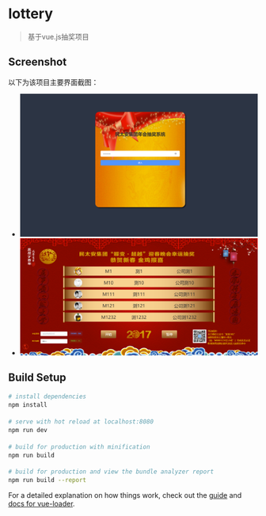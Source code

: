 # lottery

> 基于vue.js抽奖项目

## Screenshot
以下为该项目主要界面截图：
+ ![登录界面](screenshot/1.png)
+ ![抽奖界面](screenshot/2.png)


## Build Setup

``` bash
# install dependencies
npm install

# serve with hot reload at localhost:8080
npm run dev

# build for production with minification
npm run build

# build for production and view the bundle analyzer report
npm run build --report
```

For a detailed explanation on how things work, check out the [guide](http://vuejs-templates.github.io/webpack/) and [docs for vue-loader](http://vuejs.github.io/vue-loader).
